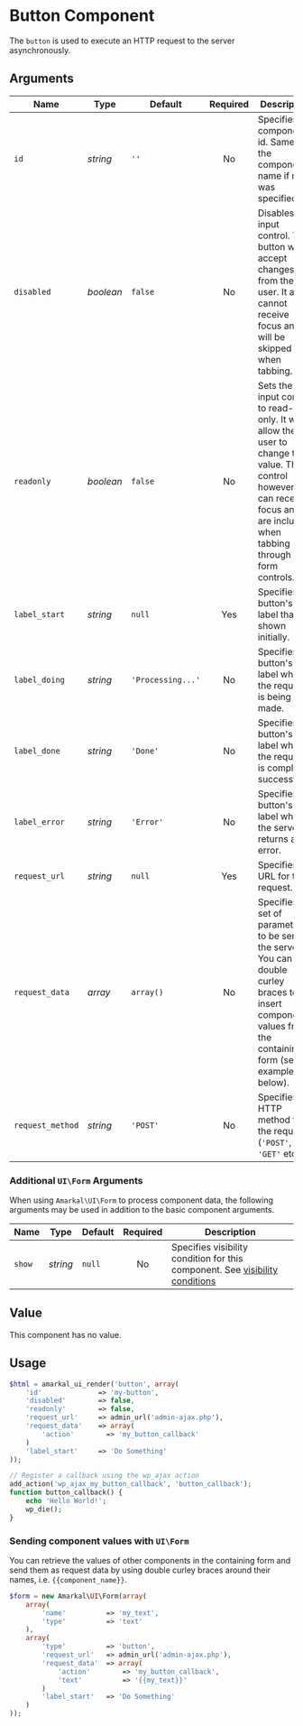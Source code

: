 # Button Component

The `button` is used to execute an HTTP request to the server asynchronously.

## Arguments

Name | Type | Default | Required | Description
---|---|---|:---:|---
`id`|*string*|`''`|No|Specifies the component's id. Same as the component's name if none was specified.
`disabled`|*boolean*|`false`|No|Disables the input control. The button won't accept changes from the user. It also cannot receive focus and will be skipped when tabbing.
`readonly`|*boolean*|`false`|No|Sets the input control to read-only. It won't allow the user to change the value. The control however, can receive focus and are included when tabbing through the form controls.
`label_start`|*string*|`null`|Yes|Specifies the button's label that is shown initially.
`label_doing`|*string*|`'Processing...'`|No|Specifies the button's label when the request is being made.
`label_done`|*string*|`'Done'`|No|Specifies the button's label when the request is completed successfully.
`label_error`|*string*|`'Error'`|No|Specifies the button's label when the server returns an error.
`request_url`|*string*|`null`|Yes|Specifies the URL for the request.
`request_data`|*array*|`array()`|No|Specifies the set of parameters to be sent to the server. You can use double curley braces to insert component values from the containing form (see example below).
`request_method`|*string*|`'POST'`|No|Specifies the HTTP method for the request (`'POST'`, `'GET'` etc.).

### Additional `UI\Form` Arguments

When using `Amarkal\UI\Form` to process component data, the following arguments may be used in addition to the basic component arguments.

Name | Type | Default | Required | Description
---|---|---|:---:|---
`show`|*string*|`null`|No|Specifies visibility condition for this component. See [visibility conditions](../../../../#visibility-conditions)

## Value

This component has no value.

## Usage

```php
$html = amarkal_ui_render('button', array(
    'id'              => 'my-button',
    'disabled'        => false,
    'readonly'        => false,
    'request_url'     => admin_url('admin-ajax.php'),
    'request_data'    => array(
        'action'        => 'my_button_callback'
    )
    'label_start'     => 'Do Something'
));

// Register a callback using the wp_ajax action
add_action('wp_ajax_my_button_callback', 'button_callback');
function button_callback() {
    echo 'Hello World!';
    wp_die();
}
```

### Sending component values with `UI\Form`

You can retrieve the values of other components in the containing form and send them as request data by using double curley braces around their names, i.e. `{{component_name}}`.

```php
$form = new Amarkal\UI\Form(array(
    array(
        'name'          => 'my_text',
        'type'          => 'text'
    ),
    array(
        'type'          => 'button',
        'request_url'   => admin_url('admin-ajax.php'),
        'request_data'  => array(
            'action'        => 'my_button_callback',
            'text'          => '{{my_text}}'
        )
        'label_start'   => 'Do Something'
    )
));
```